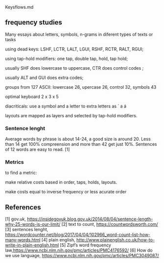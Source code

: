 Keysflows.md

## frequency studies

Many essays about letters, symbols, n-grams in diferent types of texts or tasks

using dead keys: LSHF, LCTR, LALT, LGUI, RSHF, RCTR, RALT, RGUI;

using tap-hold modifiers: one tap, double tap, hold, tap hold;

usually SHF does lowercase to uppercase, CTR does control codes ;

usually ALT and GUI does extra codes;

groups from 127 ASCII: lowercase 26, upercase 26, control 32, symbols 43

optimal keyboard 2 x 3 x 5 

diacriticals: use a symbol and a letter to extra letters as ´ a á

layouts are mapped as layers and selected by tap-hold modifiers.

### Sentence lenght

Average words by phrase is about 14-24, a good size is around 20. Less than 14 get 100% compreension and more than 42 get just 10%. Sentences of 12 words are easy to read. [1]

### Metrics

to find a metric:

make relative costs based in order, taps, holds, layouts.

make costs equal to inverse frequency or less acurate order

## References

[1] gov.uk, <https://insidegovuk.blog.gov.uk/2014/08/04/sentence-length-why-25-words-is-our-limit/>
[2] text to count, <https://countwordsworth.com/>
[3] sentences lenght, <https://wordcounter.net/blog/2017/04/04/102966_word-count-list-how-many-words.html>
[4] plain english, <http://www.plainenglish.co.uk/how-to-write-in-plain-english.html>
[5] Zipf’s word frequency law,<https://www.ncbi.nlm.nih.gov/pmc/articles/PMC4176592/>
[6] How do we use language, <https://www.ncbi.nlm.nih.gov/pmc/articles/PMC3049087/>